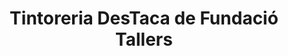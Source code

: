 ---
title: "Tintoreria DesTaca de Fundació Tallers"
url: /santa-coloma-de-gramenet/tintoreria-destaca-de-fundacio-tallers/
shop: lavandería
---